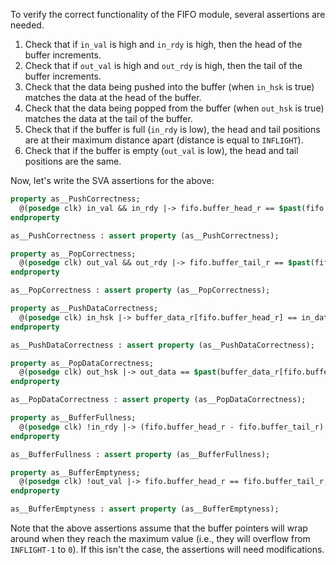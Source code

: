 To verify the correct functionality of the FIFO module, several assertions are needed. 

1. Check that if `in_val` is high and `in_rdy` is high, then the head of the buffer increments.
2. Check that if `out_val` is high and `out_rdy` is high, then the tail of the buffer increments.
3. Check that the data being pushed into the buffer (when `in_hsk` is true) matches the data at the head of the buffer.
4. Check that the data being popped from the buffer (when `out_hsk` is true) matches the data at the tail of the buffer.
5. Check that if the buffer is full (`in_rdy` is low), the head and tail positions are at their maximum distance apart (distance is equal to `INFLIGHT`).
6. Check that if the buffer is empty (`out_val` is low), the head and tail positions are the same.

Now, let's write the SVA assertions for the above:

```systemverilog
property as__PushCorrectness;
  @(posedge clk) in_val && in_rdy |-> fifo.buffer_head_r == $past(fifo.buffer_head_r) + 1;
endproperty

as__PushCorrectness : assert property (as__PushCorrectness);

property as__PopCorrectness;
  @(posedge clk) out_val && out_rdy |-> fifo.buffer_tail_r == $past(fifo.buffer_tail_r) + 1;
endproperty

as__PopCorrectness : assert property (as__PopCorrectness);

property as__PushDataCorrectness;
  @(posedge clk) in_hsk |-> buffer_data_r[fifo.buffer_head_r] == in_data;
endproperty

as__PushDataCorrectness : assert property (as__PushDataCorrectness);

property as__PopDataCorrectness;
  @(posedge clk) out_hsk |-> out_data == $past(buffer_data_r[fifo.buffer_tail_r]);
endproperty

as__PopDataCorrectness : assert property (as__PopDataCorrectness);

property as__BufferFullness;
  @(posedge clk) !in_rdy |-> (fifo.buffer_head_r - fifo.buffer_tail_r) == INFLIGHT - 1;
endproperty

as__BufferFullness : assert property (as__BufferFullness);

property as__BufferEmptyness;
  @(posedge clk) !out_val |-> fifo.buffer_head_r == fifo.buffer_tail_r;
endproperty

as__BufferEmptyness : assert property (as__BufferEmptyness);
```

Note that the above assertions assume that the buffer pointers will wrap around when they reach the maximum value (i.e., they will overflow from `INFLIGHT-1` to `0`). If this isn't the case, the assertions will need modifications.
